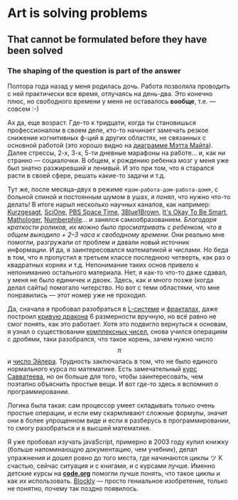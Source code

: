 # Art is solving problems 
## That cannot be formulated before they have been solved 
### The shaping of the question is part of the answer

Полтора года назад у меня родилась дочь. Работа позволяла проводить с ней практически все время, отлучаясь на день-два. Это конечно плюс, но свободного времени у меня не оставалось **вообще**, т.е. — совсем :-) 

Ах да, еще возраст. Где-то к тридцати, когда ты становишься профессионалом в своем деле, кто-то начинает замечать резкое снижение когнитивных ф-ций в других областях, не связанных с основной работой (это хорошо видно на [диаграмме Мэтта Майта](http://www.taday.ru/text/2066036.html)). Далее стрессы, 2-х, 3-х, 5-ти дневные марафоны на работе… и, как ни странно — социалочки. В общем, к рождению ребенка мозг у меня уже был знатно разжиревший и ленивый. И это при том, что я старался расти в своей сфере, решать какие-то задачи и т.д.

Тут же, после месяца–двух в режиме «`дом-работа-дом-работа-дом`», с больной спиной и постоянным шумом в ушах, *я понял*, что нужно что-то делать! В итоге нарыл несколько научных каналов, как например: [Kurzgesagt](https://www.youtube.com/channel/UCsXVk37bltHxD1rDPwtNM8Q), [SciOne](https://www.youtube.com/channel/UCSaVoRErW4kqKsDqExs2MXA), [PBS Space Time](https://www.youtube.com/channel/UC7_gcs09iThXybpVgjHZ_7g), [3Blue1Brown](https://www.youtube.com/channel/UCYO_jab_esuFRV4b17AJtAw), [It's Okay To Be Smart](https://www.youtube.com/user/itsokaytobesmart), [Mathologer](https://www.youtube.com/channel/UC1_uAIS3r8Vu6JjXWvastJg), [Numberphile](https://www.youtube.com/user/numberphile)… и занялся самообразованием. *Благодаря краткости роликов, их можно было просматривать с ребенком, что в общем выходило + 2–3 часа к свободному времени.* Они реально мне помогли, разгружали от проблем и давали новый источник информации. И да, я заинтересовался математикой и числами. Но беда в том, что я пропустил в третьем классе последнюю четверть, как раз о квадратных корнях и т.д. Непонимание таких основ привело к непониманию остального материала. Нет, я как-то что-то даже сдавал, у меня не было единичек и двоек. Здесь, как и много позже (когда делал сайты) помогало читерство. Но вот с теми областями, что мне понравились — этот номер уже не проходил.

Да, сначала я пробовал разобраться в [L-системе](https://ru.wikipedia.org/wiki/L-система) и [фракталах](https://ru.wikipedia.org/wiki/Фрактал), даже построил [кривую дракона](https://ru.wikipedia.org/wiki/Кривая_дракона) 6 размерности вручную, но всё равно не смог понять, как это работает. Хотя это подвигло вернуться к основам, я узнал о существовании [комплексных чисел](https://ru.wikipedia.org/wiki/Комплексное_число), снова учился операциям с дробями, таки разобрался, что такое корень, зачем нужно число $$π$$ и [число Эйлера](https://ru.wikipedia.org/wiki/E_(число)). Трудность заключалась в том, что не было единого нормального курса по математике. Есть замечательный [курс Савватеева](https://www.coursera.org/learn/matematika-dlya-vseh/home/welcome), но он больше для того, чтобы заинтересовать, чем поэтапно объяснить простые вещи. И вот где-то здесь я вспомнил о программировании.

Логика была такая: сам процессор умеет складывать только очень простые операции, и если ему скармливают сложные формулы, значит они в более упрощенном виде и если я разберусь в программировании, то смогу разобраться и в высшей математике.

Я уже пробовал изучать javaScript, примерно в 2003 году купил книжку (больше напоминающую документацию, чем учебник), делал упражнения и дошел ровно до того места, где начинаются циклы ツ 
К счастью, сейчас ситуация и с книгами, и с курсами лучше. Именно детские курсы на **[code.org](https://studio.code.org/courses)** помогли лучше понять, что такое циклы и как их использовать. [Blockly](https://blockly-games.appspot.com/about?lang=en) — просто гениальное изобретение, только не понятно, почему так поздно появилось. 




